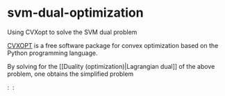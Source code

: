 # svm-dual-optimization
Using CVXopt to solve the SVM dual problem

<a href="http://cvxopt.org/">CVXOPT</a> is a free software package for convex optimization based on the Python programming 
language.

By solving for the [[Duality (optimization)|Lagrangian dual]] of the above problem, one obtains the simplified problem

: <math> \text{maximize}\,\, f(c_1 \ldots c_n) =  \sum_{i=1}^n c_i - \frac 1 2 \sum_{i=1}^n\sum_{j=1}^n y_ic_i(x_i \cdot x_j)y_jc_j,</math>
: <math> \text{subject to } \sum_{i=1}^n c_iy_i = 0,\,\text{and } 0 \leq c_i \leq \frac{1}{2n\lambda}\;\text{for all }i.</math>

